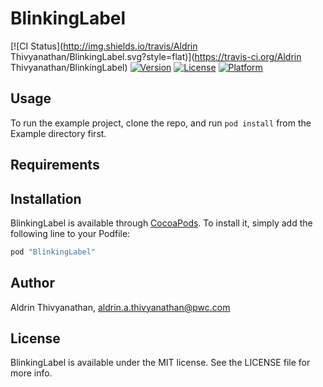 # BlinkingLabel

[![CI Status](http://img.shields.io/travis/Aldrin Thivyanathan/BlinkingLabel.svg?style=flat)](https://travis-ci.org/Aldrin Thivyanathan/BlinkingLabel)
[![Version](https://img.shields.io/cocoapods/v/BlinkingLabel.svg?style=flat)](http://cocoapods.org/pods/BlinkingLabel)
[![License](https://img.shields.io/cocoapods/l/BlinkingLabel.svg?style=flat)](http://cocoapods.org/pods/BlinkingLabel)
[![Platform](https://img.shields.io/cocoapods/p/BlinkingLabel.svg?style=flat)](http://cocoapods.org/pods/BlinkingLabel)

## Usage

To run the example project, clone the repo, and run `pod install` from the Example directory first.

## Requirements

## Installation

BlinkingLabel is available through [CocoaPods](http://cocoapods.org). To install
it, simply add the following line to your Podfile:

```ruby
pod "BlinkingLabel"
```

## Author

Aldrin Thivyanathan, aldrin.a.thivyanathan@pwc.com

## License

BlinkingLabel is available under the MIT license. See the LICENSE file for more info.
